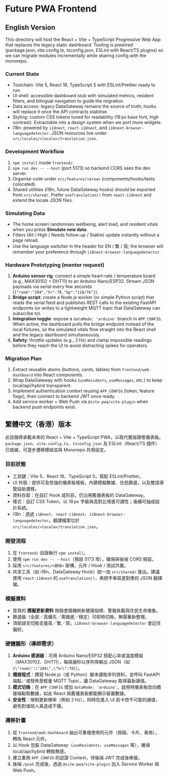 # Future PWA Frontend

## English Version
This directory will host the React + Vite + TypeScript Progressive Web App that replaces the legacy static dashboard. Tooling is prewired (package.json, vite.config.ts, tsconfig.json, ESLint with React/TS plugins) so we can migrate modules incrementally while sharing config with the monorepo.

### Current State
- Toolchain: Vite 5, React 18, TypeScript 5 with ESLint/Prettier ready to run.
- UI shell: accessible dashboard stub with simulated metrics, resident filters, and bilingual navigation to guide the migration.
- Data access: legacy DataGateway remains the source of truth; hooks will replace it once the API contracts stabilise.
- Styling: custom CSS tokens tuned for readability (18 px base font, high contrast). Extractable into a design system when we port more widgets.
- i18n: powered by `i18next`, `react-i18next`, and `i18next-browser-languagedetector`. JSON resources live under `src/locales/<locale>/translation.json`.

### Development Workflow
1. `npm install` inside `frontend/`.
2. `npm run dev -- --host` (port 5173) so backend CORS sees the dev server.
3. Organise code under `src/features/<area>` (components/hooks/tests colocated).
4. Shared utilities (i18n, future DataGateway hooks) should be exported from `src/shared/`. Prefer `useTranslation()` from `react-i18next` and extend the locale JSON files.

### Simulating Data
- The home screen randomises wellbeing, alert load, and resident vitals when you press **Simulate new data**.
- Filters (All / High / Needs follow-up / Stable) update instantly without a page reload.
- Use the language switcher in the header for EN / 繁 / 简; the browser will remember your preference through `i18next-browser-languagedetector`.

### Hardware Prototyping (mentor request)
1. **Arduino sensor rig**: connect a simple heart-rate / temperature board (e.g., MAX30102 + DHT11) to an Arduino Nano/ESP32. Stream JSON payloads via serial every few seconds (`{"room":"204","hr":78,"bp":"118/76"}`).
2. **Bridge script**: create a Node.js worker (or simple Python script) that reads the serial feed and publishes REST calls to the existing FastAPI endpoints (or writes to a lightweight MQTT topic that DataGateway can subscribe to).
3. **Integration toggle**: expose a `dataMode: 'arduino'` branch in `APP_CONFIG`. When active, the dashboard polls the bridge endpoint instead of the local fixtures, so the simulated vitals flow straight into the React shell and the legacy dashboard simultaneously.
4. **Safety**: throttle updates (e.g., 2 Hz) and clamp impossible readings before they reach the UI to avoid distracting spikes for operators.

### Migration Plan
1. Extract reusable atoms (buttons, cards, tables) from `frontend/web-dashboard` into React components.
2. Wrap DataGateway with hooks (`useResidents`, `useMessages`, etc.) to keep local/api/hybrid transparent.
3. Implement authentication context reusing `APP_CONFIG` (token, feature flags), then connect to backend JWT once ready.
4. Add service worker + Web Push via `@vite-pwa/vite-plugin` when backend push endpoints exist.

## 繁體中文（香港）版本
此目錄將承載未來的 React + Vite + TypeScript PWA，以取代舊版靜態儀表板。`package.json`、`vite.config.ts`、`tsconfig.json` 及 ESLint（React/TS 插件）已就緒，可逐步遷移模組並與 Monorepo 共用設定。

### 目前狀態
- 工具鏈：Vite 5、React 18、TypeScript 5，搭配 ESLint/Prettier。
- UI 外殼：提供可及性強的儀表板樣板，內建模擬數據、住民篩選，以及雙語導覽協助遷移。
- 資料存取：在自訂 Hook 成形前，仍沿用舊儀表板的 DataGateway。
- 樣式：自訂 CSS Token，以 18 px 字級與高對比增進可讀性；後續可抽成設計系統。
- i18n：透過 `i18next`、`react-i18next`、`i18next-browser-languagedetector`。翻譯檔案位於 `src/locales/<locale>/translation.json`。

### 開發流程
1. 在 `frontend/` 目錄執行 `npm install`。
2. 使用 `npm run dev -- --host`（預設 5173 埠），確保與後端 CORS 相容。
3. 採用 `src/features/<領域>` 架構，元件 / Hook / 測試共置。
4. 共享工具（如 i18n、DataGateway Hook）統一由 `src/shared/` 匯出。建議使用 `react-i18next` 的 `useTranslation()`，再把字串寫進對應的 JSON 翻譯檔。

### 模擬資料
- 首頁的 **模擬更新資料** 按鈕會隨機刷新健康指標、警報負載與住民生命徵象。
- 篩選器（全部／高優先／需跟進／穩定）可即時切換，無需重新整理。
- 頂部語言切換支援英／繁／简，`i18next-browser-languagedetector` 會記住偏好。

### 硬體雛形（導師需求）
1. **Arduino 感測器**：可用 Arduino Nano/ESP32 搭配心率或溫度模組（MAX30102、DHT11），每隔幾秒以序列埠輸出 JSON（如 `{\"room\":\"204\",\"hr\":78}`）。
2. **橋接程式**：撰寫 Node.js（或 Python）腳本讀取序列資料，並呼叫 FastAPI 端點／或發佈至輕量 MQTT Topic，讓 DataGateway 取得最新讀值。
3. **模式切換**：在 `APP_CONFIG` 增加 `dataMode: 'arduino'`，啟用時儀表板改向橋接端點取數據，如此 React 與舊儀表板都能顯示裝置數據。
4. **安全性**：限制更新頻率（例如 2 Hz），同時在進入 UI 前卡控不可能的讀值，避免對值班人員造成干擾。

### 遷移計畫
1. 從 `frontend/web-dashboard` 抽出可重複使用的元件（按鈕、卡片、表格），轉為 React 元件。
2. 以 Hook 包裝 DataGateway（`useResidents`、`useMessages` 等），確保 local/api/hybrid 轉換無感。
3. 建立重用 `APP_CONFIG` 的認證 Context，待後端 JWT 完成後串接。
4. 後端 `/push` 完成後，透過 `@vite-pwa/vite-plugin` 加入 Service Worker 與 Web Push。
